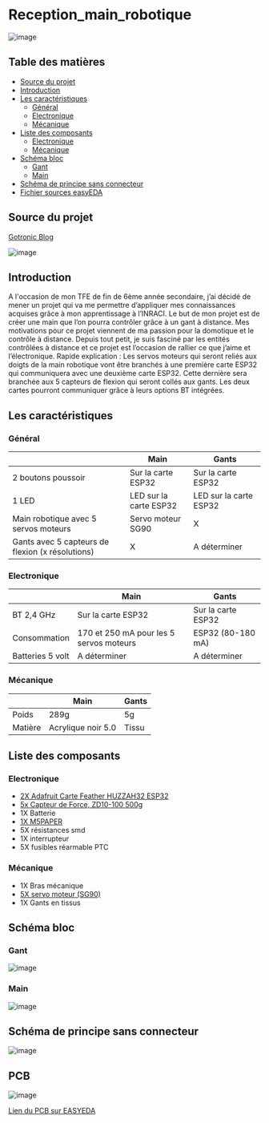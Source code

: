 # Reception_main_robotique

![image](https://github.com/Daoud1190/reception_moteur_2024/assets/146357859/d2b7fc87-36e1-4f90-8f4a-3bf8a841f538)

## Table des matières
- [Source du projet](#source-du-projet)
- [Introduction](#introduction)
- [Les caractéristiques](#les-caractéristiques)
  - [Général](#général)
  - [Electronique](#electronique)
  - [Mécanique](#mécanique)
- [Liste des composants](#liste-des-composants)
  - [Electronique](#electronique-1)
  - [Mécanique](#mécanique-1)
- [Schéma bloc](#schéma-bloc)
  - [Gant](#gant)
  - [Main](#main)
- [Schéma de principe sans connecteur](#schéma-de-principe-sans-connecteur)
- [Fichier sources easyEDA](#pcb)

## Source du projet
[Gotronic Blog](https://www.gotronic.fr/blog/articles/controle-dune-main-robotique/)

![image](https://github.com/Daoud1190/reception_moteur_2024/assets/146357859/caa6b8c0-9e91-4374-8693-e4056b2956e0)

## Introduction
A l'occasion de mon TFE de fin de 6ème année secondaire, j’ai décidé de mener un projet qui va me permettre d’appliquer mes connaissances acquises grâce à mon apprentissage à l’INRACI. 
Le but de mon projet est de créer une main que l’on pourra contrôler grâce à un gant à distance. 
Mes motivations pour ce projet viennent de ma passion pour la domotique et le contrôle à distance. 
Depuis tout petit, je suis fasciné par les entités contrôlées à distance et ce projet est l’occasion de rallier ce que j’aime et l’électronique. 
Rapide explication :
Les servos moteurs qui seront reliés aux doigts de la main robotique vont être branchés à une première carte ESP32 qui communiquera avec une deuxième carte ESP32. Cette dernière sera branchée aux 5 capteurs de flexion qui seront collés aux gants. Les deux cartes pourront communiquer grâce à leurs options BT intégrées.  

## Les caractéristiques
### Général
|                                    | Main                       | Gants                    |
|------------------------------------|----------------------------|--------------------------|
| 2 boutons poussoir                 | Sur la carte ESP32         | Sur la carte ESP32       |
| 1 LED                              | LED sur la carte ESP32     | LED sur la carte ESP32   |
| Main robotique avec 5 servos moteurs| Servo moteur SG90          | X                        |
| Gants avec 5 capteurs de flexion (x résolutions)| X                        | A déterminer             |

### Electronique
|                    | Main                       | Gants                    |
|--------------------|----------------------------|--------------------------|
| BT 2,4 GHz         | Sur la carte ESP32         | Sur la carte ESP32       |
| Consommation       | 170 et 250 mA pour les 5 servos moteurs | ESP32 (80-180 mA) |
| Batteries 5 volt   | A déterminer               | A déterminer             |

### Mécanique
|                    | Main                       | Gants                    |
|--------------------|----------------------------|--------------------------|
| Poids              | 289g                       | 5g                       |
| Matière            | Acrylique noir 5.0         | Tissu                    |

## Liste des composants
### Electronique
- [2X Adafruit Carte Feather HUZZAH32 ESP32](https://www.adafruit.com/product/3405)
- [5x Capteur de Force, ZD10-100 500g](https://www.gotronic.fr/art-capteur-de-force-flexiforce-100-lb-31526.htm)
- 1X Batterie
- [1X M5PAPER](https://shop.m5stack.com/products/m5paper-esp32-development-kit)
- 5X résistances smd
- 1X interrupteur
- 5X fusibles réarmable PTC

### Mécanique
- 1X Bras mécanique
- [5X servo moteur (SG90)](https://www.towerpro.com.tw/product/sg90-7/)
- 1X Gants en tissus

## Schéma bloc
### Gant
![image](https://github.com/Daoud1190/reception_moteur_2024/assets/146357859/56ece4cd-7237-44d4-9772-9759d0045244)

### Main
![image](https://github.com/Daoud1190/reception_moteur_2024/assets/146357859/6e3d5bc1-0683-43b9-865e-6b1bd5fd6e86)

## Schéma de principe sans connecteur
![image](https://github.com/Daoud1190/reception_moteur_2024/assets/146357859/b35885bd-8d20-4a4b-b1e1-3c8ca8ec3a1a)

## PCB
![image](https://github.com/Daoud1190/reception_moteur_2024/assets/146357859/3c00c4ff-1e1e-43a6-be44-43c27cff6cb6)

[Lien du PCB sur EASYEDA](https://oshwlab.com/daoud01/pcb-moteur)
